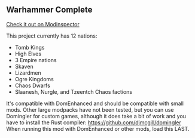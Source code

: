 ## Warhammer Complete

[Check it out on Modinspector](https://johanneswoeber.github.io/dom5inspector/?mod=Warhammer%20Complete%201.70d.dm)

This project currently has 12 nations: 
* Tomb Kings 
* High Elves 
* 3 Empire nations 
* Skaven
* Lizardmen
* Ogre Kingdoms
* Chaos Dwarfs
* Slaanesh, Nurgle, and Tzeentch Chaos factions

It's compatible with DomEnhanced and should be compatible with small mods. Other large modpacks have not been tested, but you can use Domingler for custom games, although it does take a bit of work and you have to install the Rust compiler: https://github.com/djmcgill/domingler
When running this mod with DomEnhanced or other mods, load this LAST.
